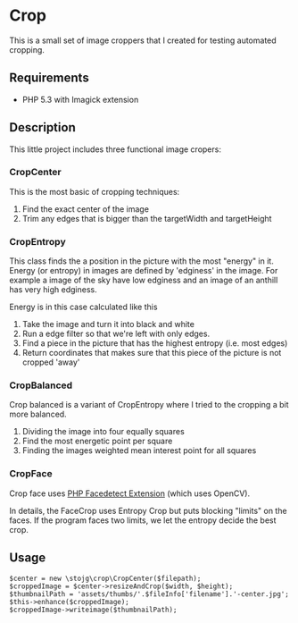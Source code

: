 # Crop

This is a small set of image croppers that I created for testing automated cropping. 

## Requirements

 - PHP 5.3 with Imagick extension

## Description

This little project includes three functional image cropers:

### CropCenter

 This is the most basic of cropping techniques:

   1. Find the exact center of the image
   2. Trim any edges that is bigger than the targetWidth and targetHeight

### CropEntropy

This class finds the a position in the picture with the most "energy" in it. Energy (or entropy) in
images are defined by 'edginess' in the image. For example a image of the sky have low edginess and
an image of an anthill has very high edginess.

Energy is in this case calculated like this

  1. Take the image and turn it into black and white
  2. Run a edge filter so that we're left with only edges.
  3. Find a piece in the picture that has the highest entropy (i.e. most edges)
  4. Return coordinates that makes sure that this piece of the picture is not cropped 'away'

### CropBalanced

Crop balanced is a variant of CropEntropy where I tried to the cropping a bit more balanced.

  1. Dividing the image into four equally squares
  2. Find the most energetic point per square
  3. Finding the images weighted mean interest point for all squares

### CropFace

Crop face uses [PHP Facedetect Extension](http://www.xarg.org/project/php-facedetect/) (which uses OpenCV).

In details, the FaceCrop uses Entropy Crop but puts blocking "limits" on the faces.
If the program faces two limits, we let the entropy decide the best crop.


## Usage

	$center = new \stojg\crop\CropCenter($filepath);
	$croppedImage = $center->resizeAndCrop($width, $height);
	$thumbnailPath = 'assets/thumbs/'.$fileInfo['filename'].'-center.jpg';
	$this->enhance($croppedImage);
	$croppedImage->writeimage($thumbnailPath);
